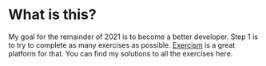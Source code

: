# What is this?
My goal for the remainder of 2021 is to become a better developer.
Step 1 is to try to complete as many exercises as possible. 
[Exercism](https://exercism.io/) is a great platform for that. 
You can find my solutions to all the exercises here.
